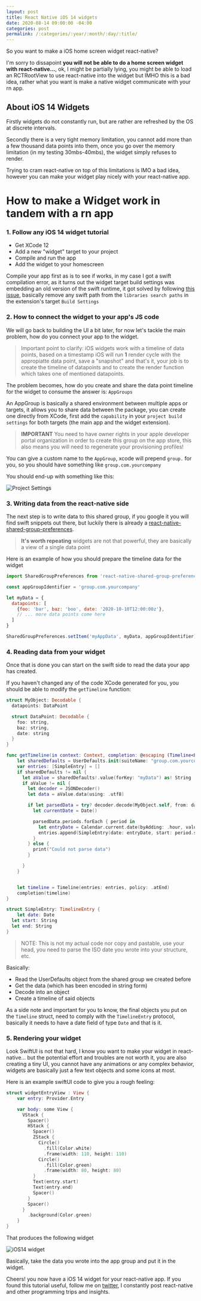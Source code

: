 ```yaml
---
layout: post
title: React Native iOS 14 widgets
date: 2020-08-14 09:00:00 -04:00
categories: post
permalink: /:categories/:year/:month/:day/:title/
---
```


So you want to make a iOS home screen widget react-native?

I'm sorry to dissapoint **you will not be able to do a home screen widget with react-native...**, ok, I might be partially lying, you might be able to load an RCTRootView to use react-native into the widget but IMHO this is a bad idea, rather what you want is make a native widget communicate with your rn app.

## About iOS 14 Widgets

Firstly widgets do not constantly run, but are rather are refreshed by the OS at discrete intervals.

Secondly there is a very tight memory limitation, you cannot add more than a few thousand data points into them, once you go over the memory limitation (in my testing 30mbs-40mbs), the widget simply refuses to render.

Trying to cram react-native on top of this limitations is IMO a bad idea, however you can make your widget play nicely with your react-native app.

# How to make a Widget work in tandem with a rn app

### 1. Follow any iOS 14 widget tutorial

- Get XCode 12
- Add a new "widget" target to your project
- Compile and run the app
- Add the widget to your homescreen

Compile your app first as is to see if works, in my case I got a swift compilation error, as it turns out the widget target build settings was embedding an old version of the swift runtime, it got solved by following [this issue](https://github.com/facebook/react-native/issues/29246), basically remove any swift path from the `libraries search paths` in the extension's target `Build Settings`

### 2. How to connect the widget to your app's JS code

We will go back to building the UI a bit later, for now let's tackle the main problem, how do you connect your app to the widget.

> Important point to clarify: iOS widgets work with a timeline of data points, based on a timestamp iOS will run **1** render cycle with the appropiatte data point, save a "snapshot" and that's it, your job is to create the timeline of datapoints and to create the render function which takes one of mentioned datapoints.

The problem becomes, how do you create and share the data point timeline for the widget to consume the answer is: `AppGroups`

An AppGroup is basically a shared environment between multiple apps or targets, it allows you to share data between the package, you can create one directly from XCode, first add the `capability` in your `project build settings` for both targets (the main app and the widget extension). 

> **IMPORTANT** You need to have owner rights in your apple developer portal organization in order to create this group on the app store, this also means you will need to regenerate your provisioning profiles!

You can give a custom name to the `AppGroup`, xcode will prepend `group.` for you, so you should have something like `group.com.yourcompany`

You should end-up with something like this:

![Project Settings]({{site.url}}/assets/BodyFastWidget2.png "Project Settings")

### 3. Writing data from the react-native side

The next step is to write data to this shared group, if you google it you will find swift snippets out there, but luckily there is already a [react-native-shared-group-preferences](https://github.com/KjellConnelly/react-native-shared-group-preferences/tree/master/ios).

> **It's worth repeating** widgets are not that powerful, they are basically a view of a single data point

Here is an example of how you should prepare the timeline data for the widget

```javascript
import SharedGroupPreferences from 'react-native-shared-group-preferences'

const appGroupIdentifier = 'group.com.yourcompany'

let myData = {
  datapoints: [
    {foo: 'bar', baz: 'boo', date: '2020-10-10T12:00:00z'},
    // ... more data points come here
  ]
}

SharedGroupPreferences.setItem('myAppData', myData, appGroupIdentifier)
```

### 4. Reading data from your widget

Once that is done you can start on the swift side to read the data your app has created.

If you haven't changed any of the code XCode generated for you, you should be able to modify the `getTimeline` function:

```swift
struct MyObject: Decodable {
  datapoints: DataPoint

  struct DataPoint: Decodable {
    foo: string,
    baz: string,
    date: string
  }
}

func getTimeline(in context: Context, completion: @escaping (Timeline<Entry>) -> ()) {
    let sharedDefaults = UserDefaults.init(suiteName: "group.com.yourcompany")
    var entries: [SimpleEntry] = []
    if sharedDefaults != nil {
      let aValue = sharedDefaults!.value(forKey: "myData") as! String
      if aValue != nil {
        let decoder = JSONDecoder()
        let data = aValue.data(using: .utf8)

        if let parsedData = try? decoder.decode(MyObject.self, from: data!) {
          let currentDate = Date()

          parsedData.periods.forEach { period in
            let entryDate = Calendar.current.date(byAdding: .hour, value: 1, to: currentDate)!
            entries.append(SimpleEntry(date: entryDate, start: period.start, end: period.end))
          }
        } else {
          print("Could not parse data")
        }

      }
    }


    let timeline = Timeline(entries: entries, policy: .atEnd)
    completion(timeline)
}

struct SimpleEntry: TimelineEntry {
    let date: Date
  let start: String
  let end: String
}
```

> NOTE: This is not my actual code nor copy and pastable, use your head, you need to parse the ISO date you wrote into your structure, etc.

Basically:
- Read the UserDefaults object from the shared group we created before
- Get the data (which has been encoded in string form)
- Decode into an object
- Create a timeline of said objects

As a side note and important for you to know, the final objects you put on the `Timeline` struct, need to comply with the `TimelineEntry` protocol, basically it needs to have a date field of type `Date` and that is it.

### 5. Rendering your widget

Look SwiftUI is not that hard, I know you want to make your widget in react-native... but the potential effort and troubles are not worth it, you are also creating a tiny UI, you cannot have any animations or any complex behavior, widgets are basically just a few text objects and some icons at most.

Here is an example swiftUI code to give you a rough feeling:

```swift
struct widgetEntryView : View {
    var entry: Provider.Entry

    var body: some View {
      VStack {
        Spacer()
        HStack {
          Spacer()
          ZStack {
            Circle()
              .fill(Color.white)
              .frame(width: 110, height: 110)
            Circle()
              .fill(Color.green)
              .frame(width: 80, height: 80)
          }
          Text(entry.start)
          Text(entry.end)
          Spacer()
        }
        Spacer()
      }
        .background(Color.green)
    }
}
```

That produces the following widget

![iOS14 widget]({{site.url}}/assets/BodyFastWidget.png "iOS14 widget")

Basically, take the data you wrote into the app group and put it in the widget.

Cheers! you now have a iOS 14 widget for your react-native app. If you found this tutorial useful, follow me on [twitter](https://twitter.com/ospfranco), I constantly post react-native and other programming trips and insights.